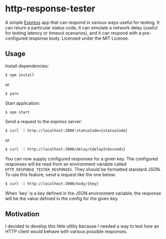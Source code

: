 # http-response-tester

A simple <a href="http://expressjs.com/" title="Express" target="_blank">Express</a> app that can respond in various ways useful for testing. It can return a particular status code, it can simulate a network delay (useful for testing latency or timeout scenarios), and it can respond with a pre-configured response body. Licensed under the MIT License.

## Usage
Install dependencies:

```bash
$ npm install
```

or

```bash
$ yarn
```

Start application:

```bash
$ npm start
```

Send a request to the express server:

```bash
$ curl -I http://localhost:3000?statusCode={statusCode}
```

or

```bash
$ curl -I http://localhost:3000/delay/{delayInSeconds}
```

You can now supply configured responses for a given key. The configured responses will be read from an environment variable called `HTTP_RESPONSE_TESTER_RESPONSES`. They should be formatted standard JSON.
To use this feature, send a request like the one below:
```bash
$ curl -I http://localhost:3000/body/{key}
```
When 'key' is a key defined in the JSON environment variable, the response will be the value defined in the config for the given key.
## Motivation
I decided to develop this little utility because I needed a way to test how an HTTP client would behave with various
possible responses.
